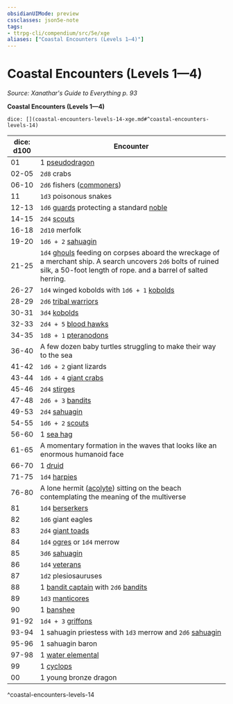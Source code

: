```yaml
---
obsidianUIMode: preview
cssclasses: json5e-note
tags:
- ttrpg-cli/compendium/src/5e/xge
aliases: ["Coastal Encounters (Levels 1—4)"]
---
```

# Coastal Encounters (Levels 1—4)
*Source: Xanathar's Guide to Everything p. 93* 

**Coastal Encounters (Levels 1—4)**

`dice: [](coastal-encounters-levels-14-xge.md#^coastal-encounters-levels-14)`

| dice: d100 | Encounter |
|------------|-----------|
| 01 | 1 [pseudodragon](pseudodragon-xphb.md) |
| 02-05 | `2d8` crabs |
| 06-10 | `2d6` fishers ([commoners](commoner.md)) |
| 11 | `1d3` poisonous snakes |
| 12-13 | `1d6` [guards](guard.md) protecting a standard [noble](noble.md) |
| 14-15 | `2d4` [scouts](scout.md) |
| 16-18 | `2d10` merfolk |
| 19-20 | `1d6 + 2` [sahuagin](sahuagin.md) |
| 21-25 | `1d4` [ghouls](ghoul-xmm.md) feeding on corpses aboard the wreckage of a merchant ship. A search uncovers `2d6` bolts of ruined silk, a 50-foot length of rope. and a barrel of salted herring. |
| 26-27 | `1d4` winged kobolds with `1d6 + 1` [kobolds](kobold.md) |
| 28-29 | `2d6` [tribal warriors](tribal-warrior.md) |
| 30-31 | `3d4` [kobolds](kobold.md) |
| 32-33 | `2d4 + 5` [blood hawks](blood-hawk.md) |
| 34-35 | `1d8 + 1` [pteranodons](pteranodon.md) |
| 36-40 | A few dozen baby turtles struggling to make their way to the sea |
| 41-42 | `1d6 + 2` giant lizards |
| 43-44 | `1d6 + 4` [giant crabs](giant-crab-xphb.md) |
| 45-46 | `2d4` [stirges](stirge.md) |
| 47-48 | `2d6 + 3` [bandits](bandit.md) |
| 49-53 | `2d4` [sahuagin](sahuagin.md) |
| 54-55 | `1d6 + 2` [scouts](scout.md) |
| 56-60 | 1 [sea hag](sea-hag.md) |
| 61-65 | A momentary formation in the waves that looks like an enormous humanoid face |
| 66-70 | 1 [druid](druid.md) |
| 71-75 | `1d4` [harpies](harpy.md) |
| 76-80 | A lone hermit ([acolyte](acolyte.md)) sitting on the beach contemplating the meaning of the multiverse |
| 81 | `1d4` [berserkers](berserker-xmm.md) |
| 82 | `1d6` giant eagles |
| 83 | `2d4` [giant toads](giant-toad.md) |
| 84 | `1d4` [ogres](ogre-xmm.md) or `1d4` merrow |
| 85 | `3d6` [sahuagin](sahuagin.md) |
| 86 | `1d4` [veterans](veteran.md) |
| 87 | `1d2` plesiosauruses |
| 88 | 1 [bandit captain](bandit-captain.md) with `2d6` [bandits](bandit.md) |
| 89 | `1d3` [manticores](manticore.md) |
| 90 | 1 [banshee](banshee.md) |
| 91-92 | `1d4 + 3` [griffons](griffon.md) |
| 93-94 | 1 sahuagin priestess with `1d3` merrow and `2d6` [sahuagin](sahuagin.md) |
| 95-96 | 1 sahuagin baron |
| 97-98 | 1 [water elemental](water-elemental.md) |
| 99 | 1 [cyclops](cyclops.md) |
| 00 | 1 young bronze dragon |
^coastal-encounters-levels-14